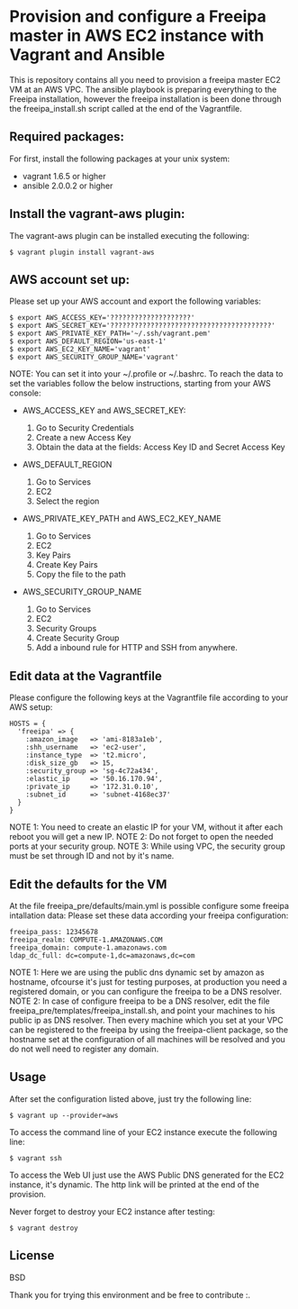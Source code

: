 Provision and configure a Freeipa master in AWS EC2 instance with Vagrant and Ansible
=====================================================================================

This is repository contains all you need to provision a freeipa master EC2 VM at an AWS VPC.
The ansible playbook is preparing everything to the Freeipa installation, however the freeipa installation is been done through the freeipa_install.sh script called at the end of the Vagrantfile.

## Required packages:
For first, install the following packages at your unix system:
* vagrant 1.6.5 or higher
* ansible 2.0.0.2 or higher

## Install the vagrant-aws plugin:
The vagrant-aws plugin can be installed executing the following:
```
$ vagrant plugin install vagrant-aws
```

## AWS account set up:
Please set up your AWS account and export the following variables:
```
$ export AWS_ACCESS_KEY='????????????????????'                      
$ export AWS_SECRET_KEY='????????????????????????????????????????'
$ export AWS_PRIVATE_KEY_PATH='~/.ssh/vagrant.pem'
$ export AWS_DEFAULT_REGION='us-east-1'
$ export AWS_EC2_KEY_NAME='vagrant'
$ export AWS_SECURITY_GROUP_NAME='vagrant'
```

NOTE:
You can set it into your ~/.profile or ~/.bashrc.
To reach the data to set the variables follow the below instructions,
starting from your AWS console:
* AWS_ACCESS_KEY and AWS_SECRET_KEY:
  1. Go to Security Credentials
  2. Create a new Access Key 
  3. Obtain the data at the fields: Access Key ID and Secret Access Key

* AWS_DEFAULT_REGION
  1. Go to Services
  2. EC2
  3. Select the region

* AWS_PRIVATE_KEY_PATH and AWS_EC2_KEY_NAME
  1. Go to Services
  2. EC2
  3. Key Pairs
  4. Create Key Pairs
  5. Copy the file to the path

* AWS_SECURITY_GROUP_NAME
  1. Go to Services
  2. EC2
  3. Security Groups 
  4. Create Security Group
  5. Add a inbound rule for HTTP and SSH from anywhere.


## Edit data at the Vagrantfile
Please configure the following keys at the Vagrantfile file according to your AWS setup:
```
HOSTS = {
  'freeipa' => {
    :amazon_image   => 'ami-8183a1eb',
    :shh_username   => 'ec2-user',
    :instance_type  => 't2.micro',
    :disk_size_gb   => 15,
    :security_group => 'sg-4c72a434',
    :elastic_ip     => '50.16.170.94',
    :private_ip     => '172.31.0.10',
    :subnet_id      => 'subnet-4168ec37'
  }
}
```
NOTE 1: You need to create an elastic IP for your VM, without it after each reboot you will get a new IP.
NOTE 2: Do not forget to open the needed ports at your security group.
NOTE 3: While using VPC, the security group must be set through ID and not by it's name.


## Edit the defaults for the VM
At the file freeipa_pre/defaults/main.yml is possible configure some freeipa intallation data:
Please set these data according your freeipa configuration:
```
freeipa_pass: 12345678
freeipa_realm: COMPUTE-1.AMAZONAWS.COM
freeipa_domain: compute-1.amazonaws.com
ldap_dc_full: dc=compute-1,dc=amazonaws,dc=com
```
NOTE 1: Here we are using the public dns dynamic set by amazon as hostname, ofcourse it's just for testing purposes, at production you need a registered domain, or you can configure the freeipa to be a DNS resolver.
NOTE 2: In case of configure freeipa to be a DNS resolver, edit the file freeipa_pre/templates/freeipa_install.sh, and point your machines to his public ip as DNS resolver. Then every machine which you set at your VPC can be registered to the freeipa by using the freeipa-client package, so the hostname set at the configuration of all machines will be resolved and you do not well need to register any domain.


## Usage
After set the configuration listed above, just try the following line:
```
$ vagrant up --provider=aws
```

To access the command line of your EC2 instance execute the following line:
```
$ vagrant ssh
```

To access the Web UI just use the AWS Public DNS generated for the EC2 instance, it's dynamic.
The http link will be printed at the end of the provision.

Never forget to destroy your EC2 instance after testing:
```
$ vagrant destroy
```


## License

BSD

Thank you for trying this environment and be free to contribute :.
